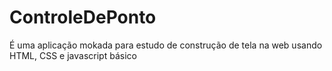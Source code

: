 # ControleDePonto

É uma aplicação mokada para estudo de construção de tela na web usando HTML, CSS e javascript básico
